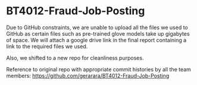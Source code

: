 # BT4012-Fraud-Job-Posting

Due to GitHub constraints, we are unable to upload all the files we used to GitHub as certain files such as pre-trained glove models take up gigabytes of space. We will attach a google drive link in the final report containing a link to the required files we used.

Also, we shifted to a new repo for cleanliness purposes.

Reference to original repo with appropriate commit histories by all the team members: https://github.com/gerarara/BT4012-Fraud-Job-Posting
